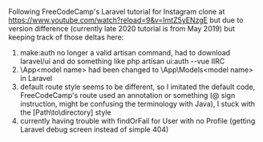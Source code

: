 Following FreeCodeCamp's Laravel tutorial for Instagram clone at https://www.youtube.com/watch?reload=9&v=ImtZ5yENzgE but due to version difference (currently late 2020 tutorial is from May 2019) but keeping track of those deltas here:

1. make:auth no longer a valid artisan command, had to download laravel/ui and do something like php artisan ui:auth --vue IIRC
2. \App\<model name> had been changed to \App\Models\<model name> in Laravel
3. default route style seems to be different, so I imitated the default code, FreeCodeCamp's route used an annotation or something (@ sign instruction, might be confusing the terminology with Java), I stuck with the [Path\to\directory] style
4. currently having trouble with findOrFail for User with no Profile (getting Laravel debug screen instead of simple 404)
